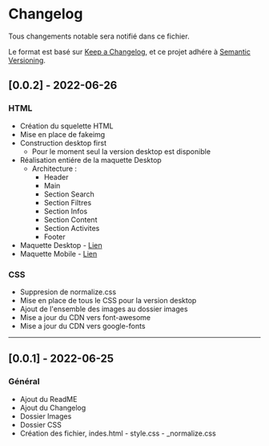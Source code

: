# Changelog

Tous changements notable sera notifié dans ce fichier.

Le format est basé sur [Keep a Changelog](https://keepachangelog.com/en/1.0.0/),
et ce projet adhére à [Semantic Versioning](https://semver.org/spec/v2.0.0.html).

## [0.0.2] - 2022-06-26

### HTML

- Création du squelette HTML
- Mise en place de fakeimg
- Construction desktop first
    - Pour le moment seul la version desktop est disponible
- Réalisation entiére de la maquette Desktop
    - Architecture :
        - Header
        - Main
        - Section Search
        - Section Filtres
        - Section Infos
        - Section Content
        - Section Activites
        - Footer
- Maquette Desktop - [Lien](https://github.com/GabinRimbault/Booki/tree/dev/images/maquette/Maquette-Desktop.png)
- Maquette Mobile - [Lien](https://github.com/GabinRimbault/Booki/tree/dev/images/maquette/Maquette-Mobile.png)

### CSS

- Suppresion de normalize.css
- Mise en place de tous le CSS pour la version desktop
- Ajout de l'ensemble des images au dossier images
- Mise a jour du CDN vers font-awesome
- Mise a jour du CDN vers google-fonts

---

## [0.0.1] - 2022-06-25

### Général

- Ajout du ReadME
- Ajout du Changelog
- Dossier Images
- Dossier CSS
- Création des fichier, indes.html - style.css - _normalize.css